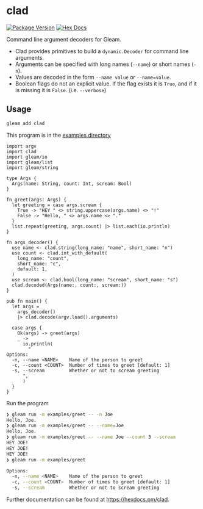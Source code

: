 # clad


[![Package Version](https://img.shields.io/hexpm/v/clad)](https://hex.pm/packages/clad)
[![Hex Docs](https://img.shields.io/badge/hex-docs-ffaff3)](https://hexdocs.pm/clad/)


Command line argument decoders for Gleam.

- Clad provides primitives to build a `dynamic.Decoder` for command line arguments.
- Arguments can be specified with long names (`--name`) or short names (`-n`).
- Values are decoded in the form `--name value` or `--name=value`.
- Boolean flags do not an explicit value. If the flag exists it is `True`, and if it is missing it is `False`. (i.e. `--verbose`)


## Usage

```sh
gleam add clad
```

This program is in the [examples directory](https://github.com/ryanmiville/clad/tree/main/test/examples)

```gleam
import argv
import clad
import gleam/io
import gleam/list
import gleam/string

type Args {
  Args(name: String, count: Int, scream: Bool)
}

fn greet(args: Args) {
  let greeting = case args.scream {
    True -> "HEY " <> string.uppercase(args.name) <> "!"
    False -> "Hello, " <> args.name <> "."
  }
  list.repeat(greeting, args.count) |> list.each(io.println)
}

fn args_decoder() {
  use name <- clad.string(long_name: "name", short_name: "n")
  use count <- clad.int_with_default(
    long_name: "count",
    short_name: "c",
    default: 1,
  )
  use scream <- clad.bool(long_name: "scream", short_name: "s")
  clad.decoded(Args(name:, count:, scream:))
}

pub fn main() {
  let args =
    args_decoder()
    |> clad.decode(argv.load().arguments)

  case args {
    Ok(args) -> greet(args)
    _ ->
      io.println(
        "
Options:
  -n, --name <NAME>    Name of the person to greet
  -c, --count <COUNT>  Number of times to greet [default: 1]
  -s, --scream         Whether or not to scream greeting
      ",
      )
  }
}
```

Run the program

```sh
❯ gleam run -m examples/greet -- -n Joe
Hello, Joe.
❯ gleam run -m examples/greet -- --name=Joe
Hello, Joe.
❯ gleam run -m examples/greet -- --name Joe --count 3 --scream
HEY JOE!
HEY JOE!
HEY JOE!
❯ gleam run -m examples/greet

Options:
  -n, --name <NAME>    Name of the person to greet
  -c, --count <COUNT>  Number of times to greet [default: 1]
  -s, --scream         Whether or not to scream greeting
```

Further documentation can be found at <https://hexdocs.pm/clad>.
